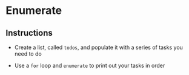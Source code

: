 # Enumerate

## Instructions

- Create a list, called `todos`, and populate it with a series of tasks you need to do

- Use a `for` loop and `enumerate` to print out your tasks in order

